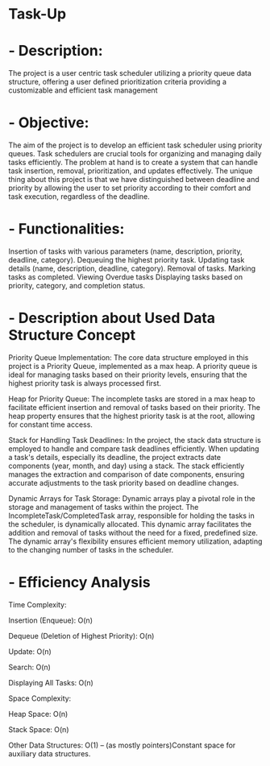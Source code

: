 # Task-Up

# - Description: 
The project is a user centric task scheduler utilizing a priority queue data structure, offering a user defined prioritization criteria providing a customizable and efficient task management 

# - Objective:  
The aim of the project is to develop an efficient task scheduler using priority queues. Task schedulers are crucial tools for organizing and managing daily tasks efficiently. The problem at hand is to create a system that can handle task insertion, removal, prioritization, and updates effectively. The unique thing about this project is that we have distinguished between deadline and priority by allowing the user to set priority according to their comfort and task execution, regardless of the deadline. 

# - Functionalities: 
Insertion of tasks with various parameters (name, description, priority, deadline, category). 
Dequeuing the highest priority task. 
Updating task details (name, description, deadline, category). 
Removal of tasks. 
Marking tasks as completed. 
Viewing Overdue tasks 
Displaying tasks based on priority, category, and completion status. 

 

# - Description about Used Data Structure Concept 

Priority Queue Implementation: The core data structure employed in this project is a Priority Queue, implemented as a max heap. A priority queue is ideal for managing tasks based on their priority levels, ensuring that the highest priority task is always processed first. 

Heap for Priority Queue:  The incomplete tasks are stored in a max heap to facilitate efficient insertion and removal of tasks based on their priority. The heap property ensures that the highest priority task is at the root, allowing for constant time access. 

Stack for Handling Task Deadlines: In the project, the stack data structure is employed to handle and compare task deadlines efficiently. When updating a task's details, especially its deadline, the project extracts date components (year, month, and day) using a stack. The stack efficiently manages the extraction and comparison of date components, ensuring accurate adjustments to the task priority based on deadline changes.  

Dynamic Arrays for Task Storage: Dynamic arrays play a pivotal role in the storage and management of tasks within the project. The IncompleteTask/CompletedTask array, responsible for holding the tasks in the scheduler, is dynamically allocated. This dynamic array facilitates the addition and removal of tasks without the need for a fixed, predefined size. The dynamic array's flexibility ensures efficient memory utilization, adapting to the changing number of tasks in the scheduler. 

# - Efficiency Analysis 

Time Complexity: 

Insertion (Enqueue): O(n)

Dequeue (Deletion of Highest Priority): O(n) 

Update: O(n) 

Search: O(n) 

Displaying All Tasks: O(n) 


Space Complexity: 

Heap Space: O(n) 

Stack Space: O(n) 

Other Data Structures: O(1) – (as mostly pointers)Constant space for auxiliary data structures. 

